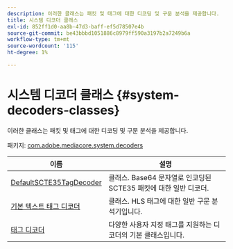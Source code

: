 ```yaml
---
description: 이러한 클래스는 패킷 및 태그에 대한 디코딩 및 구문 분석을 제공합니다.
title: 시스템 디코더 클래스
exl-id: 852ff1d0-aa8b-47d3-baff-ef5d78507e4b
source-git-commit: be43bbbd1051886c8979ff590a3197b2a7249b6a
workflow-type: tm+mt
source-wordcount: '115'
ht-degree: 1%

---
```


# 시스템 디코더 클래스 {#system-decoders-classes}

이러한 클래스는 패킷 및 태그에 대한 디코딩 및 구문 분석을 제공합니다.

패키지: [com.adobe.mediacore.system.decoders](https://help.adobe.com/en_US/primetime/api/psdk/asdoc-dhls_1.4/com/adobe/mediacore/system/decoders/package-detail.html)

| 이름 | 설명 |
|---|---|
| [DefaultSCTE35TagDecoder](https://help.adobe.com/en_US/primetime/api/psdk/asdoc-dhls_1.4/com/adobe/mediacore/system/decoders/DefaultSCTE35TagDecoder.html) | 클래스. Base64 문자열로 인코딩된 SCTE35 패킷에 대한 일반 디코더. |
| [기본 텍스트 태그 디코더](https://help.adobe.com/en_US/primetime/api/psdk/asdoc-dhls_1.4/com/adobe/mediacore/system/decoders/DefaultTextTagDecoder.html) | 클래스. HLS 태그에 대한 일반 구문 분석기입니다. |
| [태그 디코더](https://help.adobe.com/en_US/primetime/api/psdk/asdoc-dhls_1.4/com/adobe/mediacore/system/decoders/TagDecoder.html) | 다양한 사용자 지정 태그를 지원하는 디코더의 기본 클래스입니다. |
